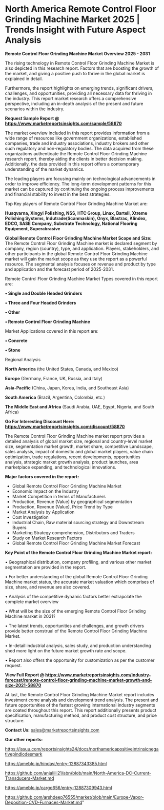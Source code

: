 # North America Remote Control Floor Grinding Machine Market 2025 | Trends Insight with Future Aspect Analysis

<Strong> Remote Control Floor Grinding Machine Market Overview 2025 - 2031</strong>

The rising technology in Remote Control Floor Grinding Machine Market is also depicted in this research report. Factors that are boosting the growth of the market, and giving a positive push to thrive in the global market is explained in detail.

Furthermore, the report highlights on emerging trends, significant drivers, challenges, and opportunities, providing all necessary data for thriving in the industry. This report market research offers a comprehensive perspective, including an in-depth analysis of the present and future scenarios within the industry.

<strong>Request Sample Report @ <a href=https://www.marketreportsinsights.com/sample/58870>https://www.marketreportsinsights.com/sample/58870</a></strong>

The market overview included in this report provides information from a wide range of resources like government organizations, established companies, trade and industry associations, industry brokers and other such regulatory and non-regulatory bodies. The data acquired from these organizations authenticate the Remote Control Floor Grinding Machine research report, thereby aiding the clients in better decision making. Additionally, the data provided in this report offers a contemporary understanding of the market dynamics.

The leading players are focusing mainly on technological advancements in order to improve efficiency. The long-term development patterns for this market can be captured by continuing the ongoing process improvements and financial stability to invest in the best strategies.

Top Key players of Remote Control Floor Grinding Machine Market are:

<strong>Husqvarna, Xingyi Polishing, NSS, HTC Group, Linax, Bartell, Xtreme Polishing Systems, Indutrade(Scanmaskin), Onyx, Blastrac, Klindex, EDCO, SASE Company, Substrate Technology, National Flooring Equipment, Superabrasive</strong>

<strong><b>Global Remote Control Floor Grinding Machine Market Scope and Size:</b></strong>
The Remote Control Floor Grinding Machine market is declared segment by company, region (country), type, and application. Players, stakeholders, and other participants in the global Remote Control Floor Grinding Machine market will gain the market scope as they use the report as a powerful resource. The segmental analysis focuses on revenue and product by type and application and the forecast period of 2025-2031.

Remote Control Floor Grinding Machine Market Types covered in this report are:

<strong>• Single and Double Headed Grinders

• Three and Four Headed Grinders

• Other

• Remote Control Floor Grinding Machine</strong>

Market Applications covered in this report are:

<strong>• Concrete

• Stone</strong> 

Regional Analysis

<strong>North America</strong> (the United States, Canada, and Mexico)

<strong>Europe</strong> (Germany, France, UK, Russia, and Italy)

<strong>Asia-Pacific</strong> (China, Japan, Korea, India, and Southeast Asia)

<strong>South America</strong> (Brazil, Argentina, Colombia, etc.)

<strong>The Middle East and Africa</strong> (Saudi Arabia, UAE, Egypt, Nigeria, and South Africa)

<strong>Go For Interesting Discount Here: <a href=https://www.marketreportsinsights.com/discount/58870>https://www.marketreportsinsights.com/discount/58870</a></strong>

The Remote Control Floor Grinding Machine market report provides a detailed analysis of global market size, regional and country-level market size, segmentation market growth, market share, competitive Landscape, sales analysis, impact of domestic and global market players, value chain optimization, trade regulations, recent developments, opportunities analysis, strategic market growth analysis, product launches, area marketplace expanding, and technological innovations.

<strong><b>Major factors covered in the report:</b></strong>
<ul>
  <li>Global Remote Control Floor Grinding Machine Market </li>
  <li>Economic Impact on the Industry</li>
  <li>Market Competition in terms of Manufacturers</li>
  <li>Production, Revenue (Value) by geographical segmentation</li>
  <li>Production, Revenue (Value), Price Trend by Type</li>
  <li>Market Analysis by Application</li>
  <li>Cost Investigation</li>
  <li>Industrial Chain, Raw material sourcing strategy and Downstream Buyers</li>
  <li>Marketing Strategy comprehension, Distributors and Traders</li>
  <li>Study on Market Research Factors</li>
  <li>Global Remote Control Floor Grinding Machine Market Forecast</li>
</ul>

<strong><b>Key Point of the Remote Control Floor Grinding Machine Market report:</b></strong>

• Geographical distribution, company profiling, and various other market segmentation are provided in the report.

• For better understanding of the global Remote Control Floor Grinding Machine market status, the accurate market valuation which comprises of size, share, and revenue are also covered.

• Analysis of the competitive dynamic factors better extrapolate the complete market overview

• What will be the size of the emerging Remote Control Floor Grinding Machine market in 2031?

• The latest trends, opportunities and challenges, and growth drivers provide better construal of the Remote Control Floor Grinding Machine Market.

• In-detail industrial analysis, sales study, and production understanding shed more light on the future market growth rate and scope.

• Report also offers the opportunity for customization as per the customer request.

<strong><b>View Full Report @ <a href=https://www.marketreportsinsights.com/industry-forecast/remote-control-floor-grinding-machine-market-growth-and-size-2021-58870>https://www.marketreportsinsights.com/industry-forecast/remote-control-floor-grinding-machine-market-growth-and-size-2021-58870</a></b></strong>


At last, the Remote Control Floor Grinding Machine Market report includes investment come analysis and development trend analysis. The present and future opportunities of the fastest growing international industry segments are coated throughout this report. This report additionally presents product specification, manufacturing method, and product cost structure, and price structure.

<strong>Contact Us:</strong>
sales@marketreportsinsights.com

<strong>Our other reports:</strong>

<a href=https://issuu.com/reportsinsights24/docs/northamericapositiveintrinsicnegativepindiodesmark>https://issuu.com/reportsinsights24/docs/northamericapositiveintrinsicnegativepindiodesmark</a>

<a href=https://ameblo.jp/hindavi/entry-12887343385.html>https://ameblo.jp/hindavi/entry-12887343385.html</a>

<a href=https://github.com/anjaliiii21/abn/blob/main/North-America-DC-Current-Transducers-Market.md>https://github.com/anjaliiii21/abn/blob/main/North-America-DC-Current-Transducers-Market.md</a>

<a href=https://ameblo.jp/cargo656/entry-12887309943.html>https://ameblo.jp/cargo656/entry-12887309943.html</a>

<a href=https://github.com/arshdeep76555/market/blob/main/Europe-Vapor-Deposition-CVD-Furnaces-Market.md>https://github.com/arshdeep76555/market/blob/main/Europe-Vapor-Deposition-CVD-Furnaces-Market.md</a>"
